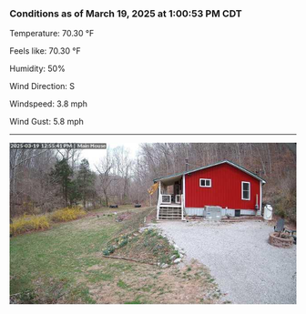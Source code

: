 ### Conditions as of March 19, 2025 at 1:00:53 PM CDT 

Temperature: 70.30 &deg;F

Feels like: 70.30 &deg;F

Humidity: 50%

Wind Direction: S

Windspeed: 3.8 mph

Wind Gust: 5.8 mph

---

<img src="./images/latest.jpeg"/>

